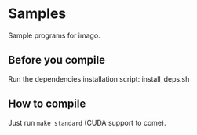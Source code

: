 # Samples
Sample programs for imago.

## Before you compile
Run the dependencies installation script: install_deps.sh

## How to compile
Just run `make standard` (CUDA support to come).